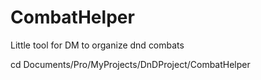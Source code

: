 # CombatHelper
Little tool for DM to organize dnd combats


cd Documents/Pro/MyProjects/DnDProject/CombatHelper